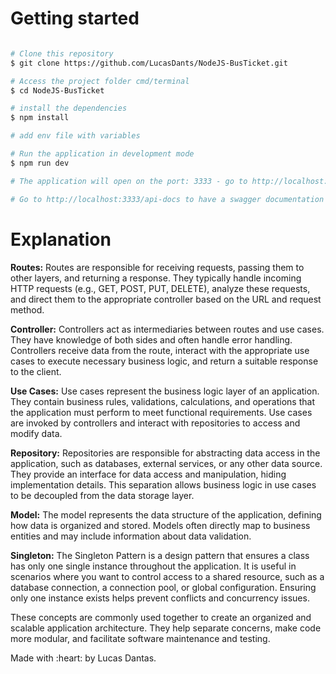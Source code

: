 # Getting started

```bash

# Clone this repository
$ git clone https://github.com/LucasDants/NodeJS-BusTicket.git

# Access the project folder cmd/terminal
$ cd NodeJS-BusTicket

# install the dependencies
$ npm install

# add env file with variables

# Run the application in development mode
$ npm run dev

# The application will open on the port: 3333 - go to http://localhost:3333

# Go to http://localhost:3333/api-docs to have a swagger documentation of the application 

```

# Explanation

**Routes:** Routes are responsible for receiving requests, passing them to other layers, and returning a response. They typically handle incoming HTTP requests (e.g., GET, POST, PUT, DELETE), analyze these requests, and direct them to the appropriate controller based on the URL and request method.

**Controller:** Controllers act as intermediaries between routes and use cases. They have knowledge of both sides and often handle error handling. Controllers receive data from the route, interact with the appropriate use cases to execute necessary business logic, and return a suitable response to the client.

**Use Cases:** Use cases represent the business logic layer of an application. They contain business rules, validations, calculations, and operations that the application must perform to meet functional requirements. Use cases are invoked by controllers and interact with repositories to access and modify data.

**Repository:** Repositories are responsible for abstracting data access in the application, such as databases, external services, or any other data source. They provide an interface for data access and manipulation, hiding implementation details. This separation allows business logic in use cases to be decoupled from the data storage layer.

**Model:** The model represents the data structure of the application, defining how data is organized and stored. Models often directly map to business entities and may include information about data validation.

**Singleton:** The Singleton Pattern is a design pattern that ensures a class has only one single instance throughout the application. It is useful in scenarios where you want to control access to a shared resource, such as a database connection, a connection pool, or global configuration. Ensuring only one instance exists helps prevent conflicts and concurrency issues.

These concepts are commonly used together to create an organized and scalable application architecture. They help separate concerns, make code more modular, and facilitate software maintenance and testing.

 <p>Made with :heart: by Lucas Dantas.
